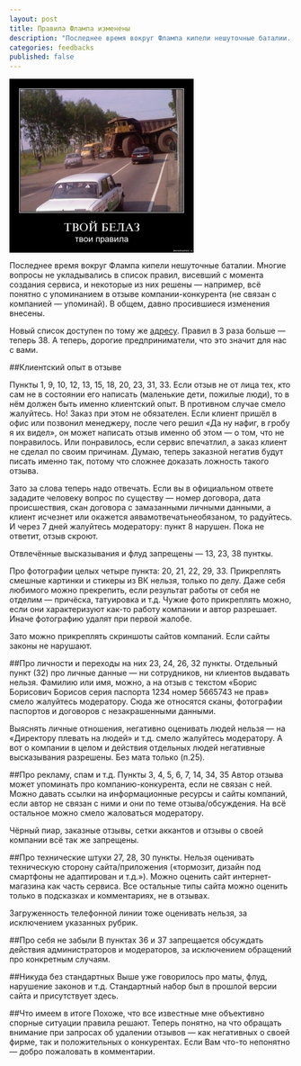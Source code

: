 ```yaml
---
layout: post
title: Правила Флампа изменены
description: "Последнее время вокруг Флампа кипели нешуточные баталии. Многие вопросы не укладывались в список правил, висевший с момента создания сервиса, и некоторые из них решены — например..."
categories: feedbacks
published: false
---
```

<img alt="Твой белаз — твои правила" src="/img/belazpravila.jpg" align="center">

Последнее время вокруг Флампа кипели нешуточные баталии. Многие вопросы не укладывались в список правил, висевший с момента создания сервиса, и некоторые из них решены — например, всё понятно с упоминанием в отзыве компании-конкурента (не связан с компанией — упоминай). В общем, давно просившиеся изменения внесены.

Новый список доступен по тому же [адресу](http://team.flamp.ru/rules). Правил в 3 раза больше — теперь 38. А теперь, дорогие предприниматели, что это значит для нас с вами.

##Клиентский опыт в отзыве

Пункты 1, 9, 10, 12, 13, 15, 18, 20, 23, 31, 33. Если отзыв не от лица тех, кто сам не в состоянии его написать (маленькие дети, пожилые люди), то в нём должен быть именно клиентский опыт. В противном случае смело жалуйтесь. Но! Заказ при этом не обязателен. Если клиент пришёл в офис или позвонил менеджеру, после чего решил «Да ну нафиг, в гробу я их видел», он может написать отзыв именно об этом — о том, что не понравилось. Или понравилось, если сервис впечатлил, а заказ клиент не сделал по своим причинам. Думаю, теперь заказной негатив будут писать именно так, потому что сложнее доказать ложность такого отзыва.

Зато за слова теперь надо отвечать. Если вы в официальном ответе зададите человеку вопрос по существу — номер договора, дата происшествия, скан договора с замазанными личными данными, а клиент исчезнет или окажется аявамотвечатьнеобязаном, то радуйтесь. И через 7 дней жалуйтесь модератору: пункт 8 нарушен. Пока не ответит, отзыв скроют.

Отвлечённые высказывания и флуд запрещены — 13, 23, 38 пунткы. 

Про фотографии целых четыре пункта: 20, 21, 22, 29, 33. Прикреплять смешные картинки и стикеры из ВК нельзя, только по делу. Даже себя любимого можно прекрепить, если результат работы от себя не отделим — причёска, татуировка и т.д. Чужие фото прикреплять можно, если они характеризуют как-то работу компании и автор разрешает. Иначе фотографию  удалят при первой жалобе.

Зато можно прикреплять скриншоты сайтов компаний. Если сайты законы не нарушают.

##Про личности и переходы на них
23, 24, 26, 32 пункты.
Отдельный пункт (32) про личные данные — ни сотрудников, ни клиентов выдавать нельзя. Фамилию или имя, можно, а на отзыв с текстом «Борис Борисович Борисов серия паспорта  1234 номер 5665743 не прав» смело жалуйтесь модератору. Сюда же относятся сканы, фотографии паспортов и договоров с незакрашенными данными.

Выяснять личные отношения, негативно оценивать людей нельзя — на «Директору плевать на людей» и т.д. смело жалуйтесь модератору. А вот о компании в целом и действия отдельных людей негативные высказывания разрешены. Без мата только (п.25).

##Про рекламу, спам и т.д.
Пункты 3, 4, 5, 6, 7, 14, 34, 35
Автор отзыва может упоминать про компанию-конкурента, если не связан с ней. Можно давать ссылки на информационные ресурсы и сайты компаний, если автор не связан с ними и они по теме отзыва/обсуждения. На всё остальное можно смело жаловаться модератору.

Чёрный пиар, заказные отзывы, сетки аккантов и отзывы о своей компании всё так же запрещены.

##Про технические штуки
27, 28, 30 пункты. Нельзя оценивать техническую сторону сайта/приложения («тормозит, дизайн под смартфоны не адаптирован и т.д.»). Можно оценить сайт интернет-магазина как часть сервиса. Все остальные типы сайта можно оценить только в подсказках и комментариях, не в отзывах.

Загруженность телефонной линии тоже оценивать нельзя, за исключением указанных рубрик.

##Про себя не забыли
В пунктах 36 и 37 запрещается обсуждать действия администраторов и модераторов, за исключением обращений про конкретным случаям.

##Никуда без стандартных
Выше уже говорилось про маты, флуд, нарушение законов и т.д. Стандартный набор был в прошлой версии сайта и присутствует здесь.

##Что имеем в итоге
Похоже, что все известные мне объективно спорные ситуации правила решают. Теперь понятно, на что обращать внимание при запросах об удалении отзывов — как негативных о своей фирме, так и положительных о конкурентах. Если Вам что-то непонятно — добро пожаловать в комментарии.
